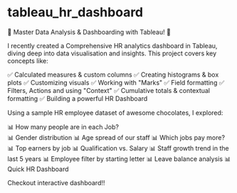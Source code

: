 # tableau_hr_dashboard

🚀 Master Data Analysis & Dashboarding with Tableau! 🚀

I recently created a Comprehensive HR analytics dashboard in Tableau, diving deep into data visualisation and insights. This project covers key concepts like: 

✅ Calculated measures & custom columns
✅ Creating histograms & box plots
✅ Customizing visuals
✅ Working with "Marks" 
✅ Field formatting
✅ Filters, Actions and using "Context"
✅ Cumulative totals & contextual formatting 
✅ Building a powerful HR Dashboard

Using a sample HR employee dataset of awesome chocolates, I explored: 

📊 How many people are in each Job?  
📊 Gender distribution
📊 Age spread of our staff
📊 Which jobs pay more?
📊 Top earners by job
📊 Qualification vs. Salary
📊 Staff growth trend in the last 5 years
📊 Employee filter by starting letter
📊 Leave balance analysis
📊 Quick HR Dashboard

Checkout interactive dashboard!!




